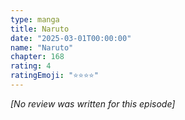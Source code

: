 ```yaml
---
type: manga
title: Naruto
date: "2025-03-01T00:00:00"
name: "Naruto"
chapter: 168
rating: 4
ratingEmoji: "⭐️⭐️⭐️⭐️"
---
```


_[No review was written for this episode]_